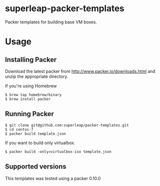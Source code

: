 superleap-packer-templates
==========================

Packer templates for building base VM boxes.

Usage
=====

Installing Packer
-----------------

Download the latest packer from http://www.packer.io/downloads.html and unzip the appropriate directory.

If you're using Homebrew

    $ brew tap homebrew/binary
    $ brew install packer


Running Packer
--------------

    $ git clone git@github.com:superleap/packer-templates.git
    $ cd centos-7
    $ packer build template.json


If you want to build only virtualbox.

    $ packer build -only=virtualbox-iso template.json


Supported versions
------------------

This templates was tested using a packer 0.10.0
